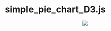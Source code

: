 # simple_pie_chart_D3.js
<p align="center">
  <img src="https://github.com/ycl7199/simple_pie_chart_D3.js/blob/main/pie_pic.jpg">
</p>
